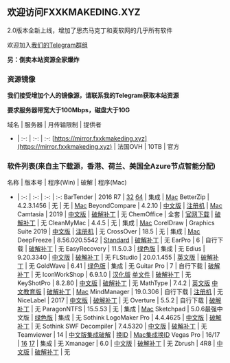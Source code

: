 ## 欢迎访问FXXKMAKEDING.XYZ

2.0版本全新上线，增加了思杰马克丁和麦软网的几乎所有软件

欢迎加入[我们的Telegram群组](https://t.me/fxxkmakeding)

**另：倒卖本站资源全家爆炸**

### 资源镜像
**我们接受增加个人的镜像源，请联系我的Telegram获取本站资源**

**要求服务器带宽大于100Mbps，磁盘大于10G**

域名 | 服务器 | 月传输限制 | 提供者
- | :-: | :-: | :-:
[https://mirror.fxxkmakeding.xyz](https://mirror.fxxkmakeding.xyz) | 法国OVH | 10TB | 官方

### 软件列表(来自主下载源，香港、荷兰、美国全Azure节点智能分配)

名称 | 版本号 | 程序(Win) | 破解 | 程序(Mac)
- | :-: | :-: | :-: | :-:
BarTender | 2016 R7 | [32](http://down.fxxkmakeding.xyz/Bartender/bt32.zip) [64](http://down.fxxkmakeding.xyz/Bartender/bt64.zip) | 集成 | [Mac](http://down.fxxkmakeding.xyz/Bartender/mac.zip)
BetterZip | 4.2.3.1456 | 无 | 无 | [Mac](http://down.fxxkmakeding.xyz/BetterZip/mac.zip)
BeyondCompare | 4.2.10 | [中文版](http://down.fxxkmakeding.xyz/BeyondCompare/beyondcomparezh.zip) | [注册机](http://down.fxxkmakeding.xyz/BeyondCompare/keygen.zip) | [Mac](http://down.fxxkmakeding.xyz/BeyondCompare/mac.zip)
Camtasia | 2019 | [中文版](http://down.fxxkmakeding.xyz/Camtasia/camtasia.zip) | [破解补丁](http://down.fxxkmakeding.xyz/Camtasia/crack.zip) | 无
ChemOffice | 全套 | [官网下载](https://www.perkinelmer.com.cn/Product/chemoffice-professional-chemofficepro) | [破解补丁](http://down.fxxkmakeding.xyz/ChemOffice/crack.zip) | 无
CleanMyMac | 4.4.5 | 无 | 集成 | [Mac](http://down.fxxkmakeding.xyz/CleanMyMac/cleanmymac.zip)
CorelDraw | Graphics Suite 2019 | [中文版](http://down.fxxkmakeding.xyz/CorelDraw/coreldraw.zip) | [注册机](http://down.fxxkmakeding.xyz/CorelDraw/keygen.zip) | 无
CrossOver | 18.5 | 无 | 集成 | [Mac](http://down.fxxkmakeding.xyz/CrossOver/crossover.zip)
DeepFreeze | 8.56.020.5542 | [Standard](http://down.fxxkmakeding.xyz/DeepFreeze/DeepFreeze.zip) | [破解补丁](http://down.fxxkmakeding.xyz/DeepFreeze/crack.zip) | 无
EarPro | 6 | 自行下载 | [破解补丁](http://down.fxxkmakeding.xyz/Earpro6/crack.zip) | 无
EasyRecovery | 11.5.0.3 | [绿色版](http://down.fxxkmakeding.xyz/EasyRecovery/easyrecovery.zip) | 集成 | 无
Edius | 9.20.3340 | [中文版](http://down.fxxkmakeding.xyz/Edius9/edius9.zip) | [破解补丁](http://down.fxxkmakeding.xyz/Edius9/crack.zip) | 无
FLStudio | 20.0.1.455 | [英文版](http://down.fxxkmakeding.xyz/FLStudio20/flstudio20.zip) | [破解补丁](http://down.fxxkmakeding.xyz/FLStudio20/crack.zip) | 无
GoldWave | 6.41 | [绿色版](http://down.fxxkmakeding.xyz/GoldWave/GoldWave.zip) | 集成 | 无
Guitar Pro | 7 | 自行下载 | [破解补丁](http://down.fxxkmakeding.xyz/GuitarPro/GuitarProcrack.zip) | 无
IconWorkShop | 6.9.1.0 | [汉化版](http://down.fxxkmakeding.xyz/IconWorkshop/IconWorkshop.zip) [单文件](http://down.fxxkmakeding.xyz/IconWorkshop/IconWorkshopdwj.zip) | [破解补丁](http://down.fxxkmakeding.xyz/IconWorkshop/reg.zip) | 无
KeyShotPro | 8.2.80 | [中文版](http://down.fxxkmakeding.xyz/KeyShotPro/keyshotpro.zip) | [破解补丁](http://down.fxxkmakeding.xyz/KeyShotPro/crack.zip) | 无
MathType | 7.4.2 | [英文版](http://down.fxxkmakeding.xyz/MathType/MathType.zip) [中文教育版](http://down.fxxkmakeding.xyz/MathType/edu.zip) | [破解补丁](http://down.fxxkmakeding.xyz/MathType/crack.zip) | [Mac](http://down.fxxkmakeding.xyz/MathType/mac.zip)
MindManager | 19.0.306 | 自行下载 | [注册机](http://down.fxxkmakeding.xyz/MindManager/keygen.zip) | 无
NiceLabel | 2017 | [中文版](http://down.fxxkmakeding.xyz/NiceLabel/NiceLabel.zip) | [破解补丁](http://down.fxxkmakeding.xyz/NiceLabel/keygen.zip) | 无
Overture | 5.5.2 | 自行下载 | [破解补丁](http://down.fxxkmakeding.xyz/Overture/crack.zip) | 无
ParagonNTFS | 15.5.53 | 无 | 集成 | [Mac](http://down.fxxkmakeding.xyz/ParagonNTFS/ParagonNTFS.zip)
Sketchpad | 5.0.6最强中文版 | [绿色版](http://down.fxxkmakeding.xyz/Sketchpad/Sketchpad.zip) | 集成 | 无
Sothink LogoMaker Pro | 4.4.4625 | [中文版](http://down.fxxkmakeding.xyz/SothinkLogoMaker/SothinkLogoMaker.zip) | [破解补丁](http://down.fxxkmakeding.xyz/SothinkLogoMaker/crack.zip) | 无
Sothink SWF Decompiler | 7.4.5320 | [中文版](http://down.fxxkmakeding.xyz/SothinkSWFDecompiler/SothinkSWFDecompiler.zip) | [破解补丁](http://down.fxxkmakeding.xyz/SothinkSWFDecompiler/crack.zip) | 无
Teamviewer | 14 | [中文版集成破解](http://down.fxxkmakeding.xyz/TeamViewer/TeamViewer.zip) | [换ID](http://down.fxxkmakeding.xyz/TeamViewer/changeidwin.zip) | [Mac集成换ID](http://down.fxxkmakeding.xyz/TeamViewer/mac.zip)
Vegas Pro | 16/17 | [16](http://down.fxxkmakeding.xyz/VegasPro/vegaspro16.zip) [17](http://down.fxxkmakeding.xyz/VegasPro/vegaspro17.zip) | 集成 | 无
Xmanager | 6.0 | [中文版](http://down.fxxkmakeding.xyz/Xmanager/xmanager6.zip) | [破解补丁](http://down.fxxkmakeding.xyz/Xmanager/keygen.zip) | 无
Zbrush | 4R8 | [中文版](http://down.fxxkmakeding.xyz/Zbrush/zbrush.zip) | [破解补丁](http://down.fxxkmakeding.xyz/Zbrush/crack.zip) | 无
